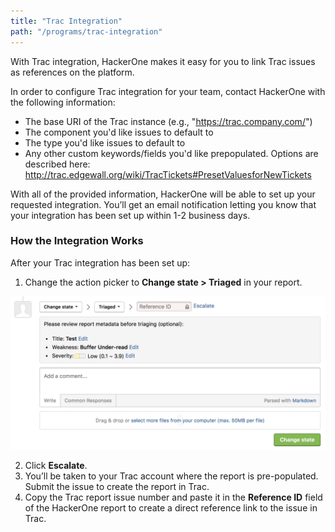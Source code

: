 ```yaml
---
title: "Trac Integration"
path: "/programs/trac-integration"
---
```


With Trac integration, HackerOne makes it easy for you to link Trac issues as references on the platform.

In order to configure Trac integration for your team, contact HackerOne with the following information:

- The base URI of the Trac instance (e.g., "https://trac.company.com/")
- The component you'd like issues to default to
- The type you'd like issues to default to
- Any other custom keywords/fields you'd like prepopulated. Options are described here: http://trac.edgewall.org/wiki/TracTickets#PresetValuesforNewTickets

With all of the provided information, HackerOne will be able to set up your requested integration. You’ll get an email notification letting you know that your integration has been set up within 1-2 business days.

### How the Integration Works
After your Trac integration has been set up:
1. Change the action picker to **Change state > Triaged** in your report. 

![integrations](./images/integrations.png)

2. Click **Escalate**.
3. You’ll be taken to your Trac account where the report is pre-populated. Submit the issue to create the report in Trac.
4. Copy the Trac report issue number and paste it in the **Reference ID** field of the HackerOne report to create a direct reference link to the issue in Trac.  
